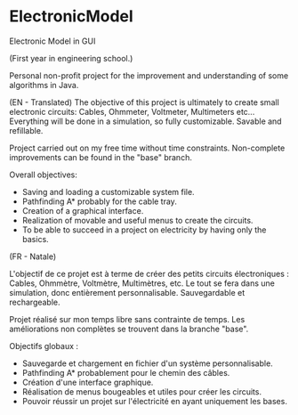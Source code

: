 # ElectronicModel
Electronic Model in GUI

(First year in engineering school.)

Personal non-profit project for the improvement and understanding of some algorithms in Java.

(EN - Translated)
The objective of this project is ultimately to create small electronic circuits: Cables, Ohmmeter, Voltmeter, Multimeters etc...
Everything will be done in a simulation, so fully customizable.
Savable and refillable.

Project carried out on my free time without time constraints.
Non-complete improvements can be found in the "base" branch.

Overall objectives:
- Saving and loading a customizable system file.
- Pathfinding A* probably for the cable tray.
- Creation of a graphical interface.
- Realization of movable and useful menus to create the circuits.
- To be able to succeed in a project on electricity by having only the basics.

(FR - Natale)

L'objectif de ce projet est à terme de créer des petits circuits électroniques : Cables, Ohmmètre, Voltmètre, Multimètres, etc.
Le tout se fera dans une simulation, donc entièrement personnalisable.
Sauvegardable et rechargeable.

Projet réalisé sur mon temps libre sans contrainte de temps.
Les améliorations non complètes se trouvent dans la branche "base".

Objectifs globaux :
- Sauvegarde et chargement en fichier d'un système personnalisable.
- Pathfinding A* probablement pour le chemin des câbles.
- Création d'une interface graphique.
- Réalisation de menus bougeables et utiles pour créer les circuits.
- Pouvoir réussir un projet sur l'électricité en ayant uniquement les bases.